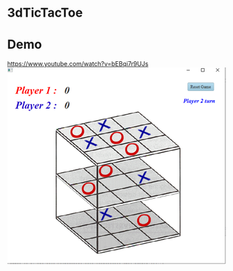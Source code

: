 # 3dTicTacToe

# Demo
https://www.youtube.com/watch?v=bEBqi7r9UJs
![Alt text](Screenshot.png?raw=true "Title")
